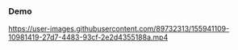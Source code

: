 ### Demo

https://user-images.githubusercontent.com/89732313/155941109-10981419-27d7-4483-93cf-2e2d4355188a.mp4
